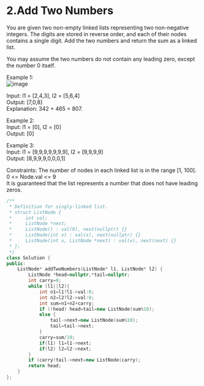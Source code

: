 # 2.Add Two Numbers
You are given two non-empty linked lists representing two non-negative integers. The digits are stored in reverse order, and each of their nodes contains a single digit. Add the two numbers and return the sum as a linked list.

You may assume the two numbers do not contain any leading zero, except the number 0 itself.

 

Example 1:  
![image](https://user-images.githubusercontent.com/60777462/151758253-4ad9c0de-d4b1-4527-acab-ca00b6a3cd93.png)

Input: l1 = [2,4,3], l2 = [5,6,4]  
Output: [7,0,8]  
Explanation: 342 + 465 = 807.  

Example 2:  
Input: l1 = [0], l2 = [0]  
Output: [0]  

Example 3:  
Input: l1 = [9,9,9,9,9,9,9], l2 = [9,9,9,9]  
Output: [8,9,9,9,0,0,0,1]  
 

Constraints:
The number of nodes in each linked list is in the range [1, 100].  
0 <= Node.val <= 9  
It is guaranteed that the list represents a number that does not have leading zeros.  
``` cpp
/**
 * Definition for singly-linked list.
 * struct ListNode {
 *     int val;
 *     ListNode *next;
 *     ListNode() : val(0), next(nullptr) {}
 *     ListNode(int x) : val(x), next(nullptr) {}
 *     ListNode(int x, ListNode *next) : val(x), next(next) {}
 * };
 */
class Solution {
public:
    ListNode* addTwoNumbers(ListNode* l1, ListNode* l2) {
        ListNode *head=nullptr,*tail=nullptr;
        int carry=0;
        while (l1||l2){
            int n1=l1?l1->val:0;
            int n2=l2?l2->val:0;
            int sum=n1+n2+carry;
            if (!head) head=tail=new ListNode(sum%10);
            else {
                tail->next=new ListNode(sum%10);
                tail=tail->next;
            }
            carry=sum/10;
            if(l1) l1=l1->next;
            if(l2) l2=l2->next;
        }
        if (carry)tail->next=new ListNode(carry);
        return head;
    }
};
```
